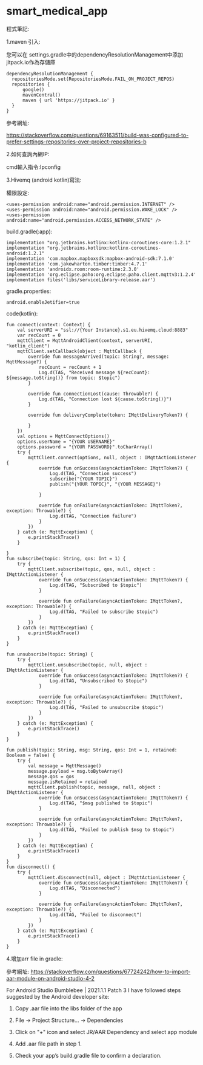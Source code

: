 # smart_medical_app

程式筆記:

1.maven 引入:

您可以在 settings.gradle中的dependencyResolutionManagement中添加jitpack.io作為存儲庫

    dependencyResolutionManagement {
      repositoriesMode.set(RepositoriesMode.FAIL_ON_PROJECT_REPOS)
      repositories {
          google()
          mavenCentral()
          maven { url 'https://jitpack.io' }
      }
    }

參考網址:

https://stackoverflow.com/questions/69163511/build-was-configured-to-prefer-settings-repositories-over-project-repositories-b

2.如何查詢內網IP:

cmd輸入指令:Ipconfig

3.Hivemq (android kotlin)寫法:

權限設定:

    <uses-permission android:name="android.permission.INTERNET" />
    <uses-permission android:name="android.permission.WAKE_LOCK" />
    <uses-permission android:name="android.permission.ACCESS_NETWORK_STATE" />

build.gradle(:app):

    implementation "org.jetbrains.kotlinx:kotlinx-coroutines-core:1.2.1"
    implementation "org.jetbrains.kotlinx:kotlinx-coroutines-android:1.2.1"
    implementation 'com.mapbox.mapboxsdk:mapbox-android-sdk:7.1.0'
    implementation 'com.jakewharton.timber:timber:4.7.1'
    implementation 'androidx.room:room-runtime:2.3.0'
    implementation 'org.eclipse.paho:org.eclipse.paho.client.mqttv3:1.2.4'
    implementation files('libs/serviceLibrary-release.aar')
    
 gradle.properties:

    android.enableJetifier=true


code(kotlin):

    fun connect(context: Context) {
        val serverURI = "ssl://{Your Instance}.s1.eu.hivemq.cloud:8883"
        var recCount = 0
        mqttClient = MqttAndroidClient(context, serverURI, "kotlin_client")
        mqttClient.setCallback(object : MqttCallback {
            override fun messageArrived(topic: String?, message: MqttMessage?) {
                recCount = recCount + 1
                Log.d(TAG, "Received message ${recCount}: ${message.toString()} from topic: $topic")
            }

            override fun connectionLost(cause: Throwable?) {
                Log.d(TAG, "Connection lost ${cause.toString()}")
            }

            override fun deliveryComplete(token: IMqttDeliveryToken?) {

            }
        })
        val options = MqttConnectOptions()
        options.userName = "{YOUR USERNAME}"
        options.password = "{YOUR PASSWORD}".toCharArray()
        try {
            mqttClient.connect(options, null, object : IMqttActionListener {
                override fun onSuccess(asyncActionToken: IMqttToken?) {
                    Log.d(TAG, "Connection success")
                    subscribe("{YOUR TOPIC}")
                    publish("{YOUR TOPIC}", "{YOUR MESSAGE}")

                }

                override fun onFailure(asyncActionToken: IMqttToken?, exception: Throwable?) {
                    Log.d(TAG, "Connection failure")
                }
            })
        } catch (e: MqttException) {
            e.printStackTrace()
        }

    }
    fun subscribe(topic: String, qos: Int = 1) {
        try {
            mqttClient.subscribe(topic, qos, null, object : IMqttActionListener {
                override fun onSuccess(asyncActionToken: IMqttToken?) {
                    Log.d(TAG, "Subscribed to $topic")
                }

                override fun onFailure(asyncActionToken: IMqttToken?, exception: Throwable?) {
                    Log.d(TAG, "Failed to subscribe $topic")
                }
            })
        } catch (e: MqttException) {
            e.printStackTrace()
        }
    }

    fun unsubscribe(topic: String) {
        try {
            mqttClient.unsubscribe(topic, null, object : IMqttActionListener {
                override fun onSuccess(asyncActionToken: IMqttToken?) {
                    Log.d(TAG, "Unsubscribed to $topic")
                }

                override fun onFailure(asyncActionToken: IMqttToken?, exception: Throwable?) {
                    Log.d(TAG, "Failed to unsubscribe $topic")
                }
            })
        } catch (e: MqttException) {
            e.printStackTrace()
        }
    }

    fun publish(topic: String, msg: String, qos: Int = 1, retained: Boolean = false) {
        try {
            val message = MqttMessage()
            message.payload = msg.toByteArray()
            message.qos = qos
            message.isRetained = retained
            mqttClient.publish(topic, message, null, object : IMqttActionListener {
                override fun onSuccess(asyncActionToken: IMqttToken?) {
                    Log.d(TAG, "$msg published to $topic")
                }

                override fun onFailure(asyncActionToken: IMqttToken?, exception: Throwable?) {
                    Log.d(TAG, "Failed to publish $msg to $topic")
                }
            })
        } catch (e: MqttException) {
            e.printStackTrace()
        }
    }
    fun disconnect() {
        try {
            mqttClient.disconnect(null, object : IMqttActionListener {
                override fun onSuccess(asyncActionToken: IMqttToken?) {
                    Log.d(TAG, "Disconnected")
                }

                override fun onFailure(asyncActionToken: IMqttToken?, exception: Throwable?) {
                    Log.d(TAG, "Failed to disconnect")
                }
            })
        } catch (e: MqttException) {
            e.printStackTrace()
        }
    }
 
 4.增加arr file in gradle:
 
 參考網址:
 https://stackoverflow.com/questions/67724242/how-to-import-aar-module-on-android-studio-4-2
 
 For Android Studio Bumblebee | 2021.1.1 Patch 3
I have followed steps suggested by the Android developer site:
1.	Copy .aar file into the libs folder of the app
2.	File -> Project Structure... -> Dependencies

3.	Click on "+" icon and select JR/AAR Dependency and select app module
 
4.	Add .aar file path in step 1.
 
5.	Check your app’s build.gradle file to confirm a declaration.

 
 

